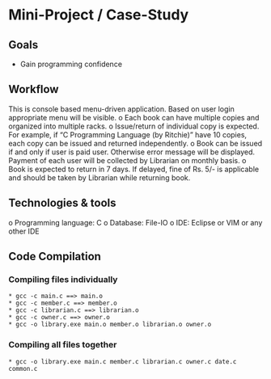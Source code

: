 # Mini-Project / Case-Study

## Goals
* Gain programming confidence

## Workflow
This is console based menu-driven application. Based on user login appropriate menu will be
visible.
o Each book can have multiple copies and organized into multiple racks.
o Issue/return of individual copy is expected. For example, if “C Programming Language (by
Ritchie)” have 10 copies, each copy can be issued and returned independently.
o Book can be issued if and only if user is paid user. Otherwise error message will be displayed.
Payment of each user will be collected by Librarian on monthly basis.
o Book is expected to return in 7 days. If delayed, fine of Rs. 5/- is applicable and should be
taken by Librarian while returning book.

## Technologies & tools
o Programming language: C
o Database: File-IO
o IDE: Eclipse or VIM or any other IDE


## Code Compilation

### Compiling files individually
	* gcc -c main.c ==> main.o
	* gcc -c member.c ==> member.o
	* gcc -c librarian.c ==> librarian.o
	* gcc -c owner.c ==> owner.o
	* gcc -o library.exe main.o member.o librarian.o owner.o

### Compiling all files together
	* gcc -o library.exe main.c member.c librarian.c owner.c date.c common.c
